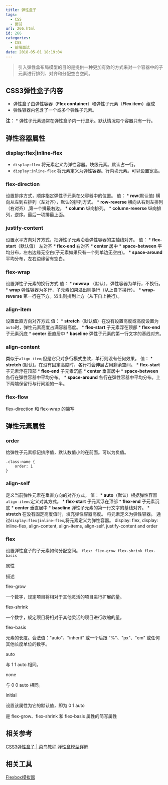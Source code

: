 ```yaml
---
title: 弹性盒子
tags:
  - CSS
  - 面试
url: 266.html
id: 266
categories:
  - CSS
  - 前端面试
date: 2018-05-01 18:19:04
---
```


> 引入弹性盒布局模型的目的是提供一种更加有效的方式来对一个容器中的子元素进行排列、对齐和分配空白空间。

CSS3弹性盒子内容
----------

*   弹性盒子由弹性容器（**Flex container**）和弹性子元素（**Flex item**）组成
*   弹性容器内包含了一个或多个弹性子元素。

**注**： \* 弹性子元素通常在弹性盒子内一行显示。默认情况每个容器只有一行。

弹性容器属性
------

### display:flex|inline-flex

*   `display:flex` 将元素定义为弹性容器。块级元素。默认占一行。
*   `display:inline-flex` 将元素定义为弹性容器。行内块元素。可以设置宽高。

### flex-direction

设置排序方式，顺序指定弹性子元素在父容器中的位置。 值： \* **row**(默认值) 横向从左到右排列（左对齐），默认的排列方式。 \* **row-reverse** 横向从右到左排列（右对齐）,第一个排最右边。 \* **column** 纵向排列。 \* **column-reverse** 纵向排列，逆序。最后一项排最上面。

### justify-content

设置水平方向对齐方式，把弹性子元素沿着弹性容器的主轴线对齐。 值： \* **flex-start**（默认值） 左对齐 \* **flex-end** 右对齐 \* **center** 居中 \* **space-between** 平均分布，左右边缘无空白(子元素如果只有一个则单边无空白)。 \* **space-around** 平均分布，左右边缘留有空白。

### flex-wrap

设置弹性子元素的换行方式 值： \* **nowrap** （默认），弹性容器为单行，不换行。 \* **wrap** 弹性容器为多行，子元素如果溢出则换行（从上自下换行）。 \* **wrap-reverse** 第一行在下方。溢出则排到上方（从下自上换行）。

### align-item

设置垂直方向对齐方式 值： \* **stretch**（默认值）在没有设置高度或高度设置为`auto`时，弹性元素高度占满容器高度。 \* **flex-start** 子元素浮在顶部 \* **flex-end** 子元素沉底 \* **center** 垂直居中 \* **baseline** 弹性子元素的第一行文字的基线对齐。

### align-content

类似于`align-item`,但是它只对多行模式生效，单行则没有任何效果。 值： \* **stretch** (默认)。在没有固定高度时，各行将会伸展占用剩余空间。 \* **flex-start** 子元素浮在顶部 \* **flex-end** 子元素沉底 \* **center** 垂直居中 \* **space-between** 各行在弹性容器中平均分布。 \* **space-around** 各行在弹性容器中平均分布。上下两端保留行与行间距的一半。

### flex-flow

flex-direction 和 flex-wrap 的简写

弹性元素属性
------

### order

给弹性子元素标记排序值，默认数值小的在前面。可以为负值。

    .class-name {
        order: 1
    }
    

### align-self

定义当前弹性元素在垂直方向的对齐方式。 值： \* **auto**（默认）根据弹性容器`align-items`定义对其方式。 \* **flex-start** 子元素浮在顶部 \* **flex-end** 子元素沉底 \* **center** 垂直居中 \* **baseline** 弹性子元素的第一行文字的基线对齐。 \* **stretch** 在没有固定高度值时，填充弹性容器高度。 将元素定义为弹性容器。 通过`display:flex|inline-flex`,将元素定义为弹性容器。 display: flex, display: inline-flex, align-content, align-items, align-self, justify-content and order

### flex

设置弹性盒子的子元素如何分配空间。 `flex: flex-grow flex-shrink flex-basis`

属性

描述

flex-grow

一个数字，规定项目将相对于其他灵活的项目进行扩展的量。

flex-shrink

一个数字，规定项目将相对于其他灵活的项目进行收缩的量。

flex-basis

元素的长度。合法值："auto"、"inherit" 或一个后跟 "%"、"px"、"em" 或任何其他长度单位的数字。

auto

与 1 1 auto 相同。

none

与 0 0 auto 相同。

initial

设置该属性为它的默认值，即为 0 1 auto

是 flex-grow、flex-shrink 和 flex-basis 属性的简写属性

相关参考
----

[CSS3弹性盒子 | 菜鸟教程](http://www.runoob.com/css3/css3-flexbox.html "CSS3弹性盒子 | 菜鸟教程") [弹性盒模型详解](https://blog.csdn.net/mr_lp/article/details/50966842 "H5学习_番外篇_弹性盒模型详解")

相关工具
----

[Flexbox模拟器](https://demo.agektmr.com/flexbox/ "Flexbox模拟器")